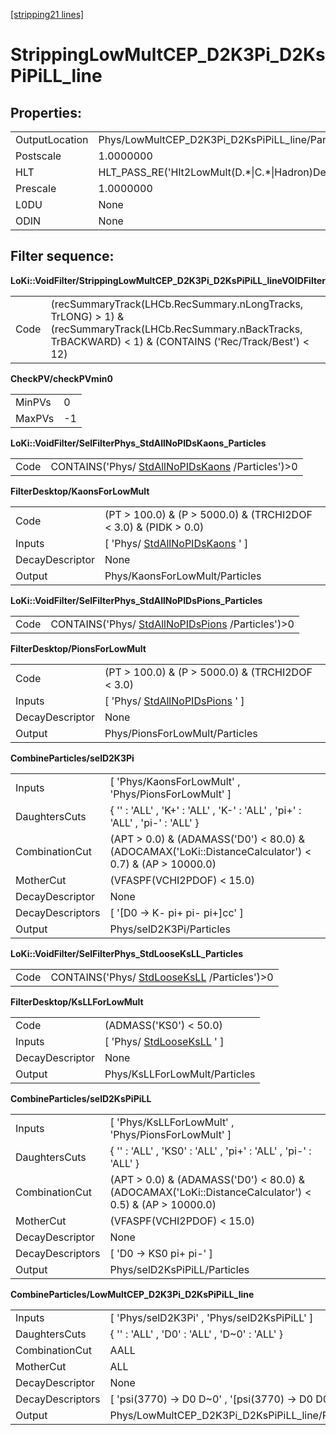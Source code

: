 [[stripping21 lines]](./stripping21-index)

# StrippingLowMultCEP_D2K3Pi_D2KsPiPiLL_line

## Properties:

|                |                                                        |
|----------------|--------------------------------------------------------|
| OutputLocation | Phys/LowMultCEP_D2K3Pi_D2KsPiPiLL_line/Particles       |
| Postscale      | 1.0000000                                              |
| HLT            | HLT_PASS_RE('Hlt2LowMult(D.\*\|C.\*\|Hadron)Decision') |
| Prescale       | 1.0000000                                              |
| L0DU           | None                                                   |
| ODIN           | None                                                   |

## Filter sequence:

**LoKi::VoidFilter/StrippingLowMultCEP_D2K3Pi_D2KsPiPiLL_lineVOIDFilter**

|      |                                                                                                                                                                     |
|------|---------------------------------------------------------------------------------------------------------------------------------------------------------------------|
| Code | (recSummaryTrack(LHCb.RecSummary.nLongTracks, TrLONG) \> 1) & (recSummaryTrack(LHCb.RecSummary.nBackTracks, TrBACKWARD) \< 1) & (CONTAINS ('Rec/Track/Best') \< 12) |

**CheckPV/checkPVmin0**

|        |     |
|--------|-----|
| MinPVs | 0   |
| MaxPVs | -1  |

**LoKi::VoidFilter/SelFilterPhys_StdAllNoPIDsKaons_Particles**

|      |                                                                                      |
|------|--------------------------------------------------------------------------------------|
| Code | CONTAINS('Phys/ [StdAllNoPIDsKaons](./stripping21-stdallnopidskaons) /Particles')\>0 |

**FilterDesktop/KaonsForLowMult**

|                 |                                                                     |
|-----------------|---------------------------------------------------------------------|
| Code            | (PT \> 100.0) & (P \> 5000.0) & (TRCHI2DOF \< 3.0) & (PIDK \> 0.0)  |
| Inputs          | [ 'Phys/ [StdAllNoPIDsKaons](./stripping21-stdallnopidskaons) ' ] |
| DecayDescriptor | None                                                                |
| Output          | Phys/KaonsForLowMult/Particles                                      |

**LoKi::VoidFilter/SelFilterPhys_StdAllNoPIDsPions_Particles**

|      |                                                                                      |
|------|--------------------------------------------------------------------------------------|
| Code | CONTAINS('Phys/ [StdAllNoPIDsPions](./stripping21-stdallnopidspions) /Particles')\>0 |

**FilterDesktop/PionsForLowMult**

|                 |                                                                     |
|-----------------|---------------------------------------------------------------------|
| Code            | (PT \> 100.0) & (P \> 5000.0) & (TRCHI2DOF \< 3.0)                  |
| Inputs          | [ 'Phys/ [StdAllNoPIDsPions](./stripping21-stdallnopidspions) ' ] |
| DecayDescriptor | None                                                                |
| Output          | Phys/PionsForLowMult/Particles                                      |

**CombineParticles/selD2K3Pi**

|                  |                                                                                                          |
|------------------|----------------------------------------------------------------------------------------------------------|
| Inputs           | [ 'Phys/KaonsForLowMult' , 'Phys/PionsForLowMult' ]                                                    |
| DaughtersCuts    | { '' : 'ALL' , 'K+' : 'ALL' , 'K-' : 'ALL' , 'pi+' : 'ALL' , 'pi-' : 'ALL' }                             |
| CombinationCut   | (APT \> 0.0) & (ADAMASS('D0') \< 80.0) & (ADOCAMAX('LoKi::DistanceCalculator') \< 0.7) & (AP \> 10000.0) |
| MotherCut        | (VFASPF(VCHI2PDOF) \< 15.0)                                                                              |
| DecayDescriptor  | None                                                                                                     |
| DecayDescriptors | [ '[D0 -\> K- pi+ pi- pi+]cc' ]                                                                      |
| Output           | Phys/selD2K3Pi/Particles                                                                                 |

**LoKi::VoidFilter/SelFilterPhys_StdLooseKsLL_Particles**

|      |                                                                            |
|------|----------------------------------------------------------------------------|
| Code | CONTAINS('Phys/ [StdLooseKsLL](./stripping21-stdlooseksll) /Particles')\>0 |

**FilterDesktop/KsLLForLowMult**

|                 |                                                           |
|-----------------|-----------------------------------------------------------|
| Code            | (ADMASS('KS0') \< 50.0)                                   |
| Inputs          | [ 'Phys/ [StdLooseKsLL](./stripping21-stdlooseksll) ' ] |
| DecayDescriptor | None                                                      |
| Output          | Phys/KsLLForLowMult/Particles                             |

**CombineParticles/selD2KsPiPiLL**

|                  |                                                                                                          |
|------------------|----------------------------------------------------------------------------------------------------------|
| Inputs           | [ 'Phys/KsLLForLowMult' , 'Phys/PionsForLowMult' ]                                                     |
| DaughtersCuts    | { '' : 'ALL' , 'KS0' : 'ALL' , 'pi+' : 'ALL' , 'pi-' : 'ALL' }                                           |
| CombinationCut   | (APT \> 0.0) & (ADAMASS('D0') \< 80.0) & (ADOCAMAX('LoKi::DistanceCalculator') \< 0.5) & (AP \> 10000.0) |
| MotherCut        | (VFASPF(VCHI2PDOF) \< 15.0)                                                                              |
| DecayDescriptor  | None                                                                                                     |
| DecayDescriptors | [ 'D0 -\> KS0 pi+ pi-' ]                                                                               |
| Output           | Phys/selD2KsPiPiLL/Particles                                                                             |

**CombineParticles/LowMultCEP_D2K3Pi_D2KsPiPiLL_line**

|                  |                                                             |
|------------------|-------------------------------------------------------------|
| Inputs           | [ 'Phys/selD2K3Pi' , 'Phys/selD2KsPiPiLL' ]               |
| DaughtersCuts    | { '' : 'ALL' , 'D0' : 'ALL' , 'D\~0' : 'ALL' }              |
| CombinationCut   | AALL                                                        |
| MotherCut        | ALL                                                         |
| DecayDescriptor  | None                                                        |
| DecayDescriptors | [ 'psi(3770) -\> D0 D\~0' , '[psi(3770) -\> D0 D0]cc' ] |
| Output           | Phys/LowMultCEP_D2K3Pi_D2KsPiPiLL_line/Particles            |
